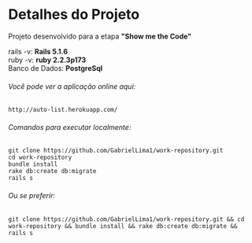 # Detalhes do Projeto

Projeto desenvolvido para a etapa <b>"Show me the Code"</b>

<!-- Rails: <b>5.1.6</b>
Ruby: <b>PostgreSql</b> -->
rails -v: <b> Rails 5.1.6</b><br/>
ruby -v: <b> ruby 2.2.3p173</b><br/>
Banco de Dados: <b> PostgreSql</b><br/>


###### Você pode ver a aplicação online aqui: <br/>

`http://auto-list.herokuapp.com/`


###### Comandos para executar localmente:
```
git clone https://github.com/GabrielLima1/work-repository.git
cd work-repository
bundle install
rake db:create db:migrate
rails s
```

###### Ou se preferir: <br>
`git clone https://github.com/GabrielLima1/work-repository.git && cd work-repository && bundle install && rake db:create db:migrate && rails s
`
